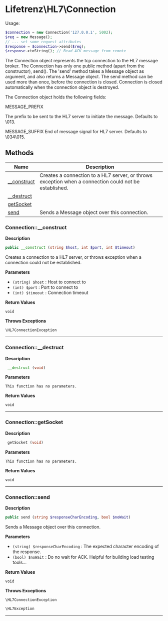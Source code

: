 # Lifetrenz\HL7\Connection  

Usage:
```php
$connection = new Connection('127.0.0.1', 5002);
$req = new Message();
// ... set some request attributes
$response = $connection->send($req);
$response->toString(); // Read ACK message from remote
```

The Connection object represents the tcp connection to the HL7 message broker. The Connection has only one public
method (apart from the constructor), send(). The 'send' method takes a Message object as argument, and also
returns a Message object. The send method can be used more than once, before the connection is closed.
Connection is closed automatically when the connection object is destroyed.

The Connection object holds the following fields:

MESSAGE_PREFIX

The prefix to be sent to the HL7 server to initiate the
message. Defaults to \013.

MESSAGE_SUFFIX
End of message signal for HL7 server. Defaults to \034\015.  





## Methods

| Name | Description |
|------|-------------|
|[__construct](#connection__construct)|Creates a connection to a HL7 server, or throws exception when a connection could not be established.|
|[__destruct](#connection__destruct)||
|[getSocket](#connectiongetsocket)||
|[send](#connectionsend)|Sends a Message object over this connection.|




### Connection::__construct  

**Description**

```php
public __construct (string $host, int $port, int $timeout)
```

Creates a connection to a HL7 server, or throws exception when a connection could not be established. 

 

**Parameters**

* `(string) $host`
: Host to connect to  
* `(int) $port`
: Port to connect to  
* `(int) $timeout`
: Connection timeout  

**Return Values**

`void`


**Throws Exceptions**


`\HL7ConnectionException`


<hr />


### Connection::__destruct  

**Description**

```php
 __destruct (void)
```

 

 

**Parameters**

`This function has no parameters.`

**Return Values**

`void`


<hr />


### Connection::getSocket  

**Description**

```php
 getSocket (void)
```

 

 

**Parameters**

`This function has no parameters.`

**Return Values**

`void`


<hr />


### Connection::send  

**Description**

```php
public send (string $responseCharEncoding, bool $noWait)
```

Sends a Message object over this connection. 

 

**Parameters**

* `(string) $responseCharEncoding`
: The expected character encoding of the response.  
* `(bool) $noWait`
: Do no wait for ACK. Helpful for building load testing tools...  

**Return Values**

`void`


**Throws Exceptions**


`\HL7ConnectionException`


`\HL7Exception`


<hr />

